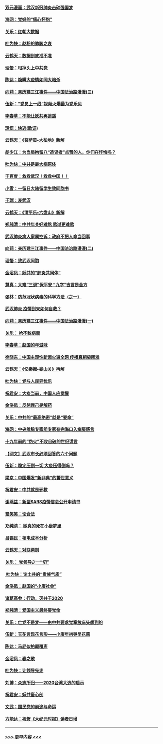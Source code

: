 #### [双元漫画：武汉新冠肺炎击碎强国梦](../pages/nsc993/n11843320.md?t=02050401) 
#### [海网：党妈的“瘟心怀抱”](../pages/nsc993/n11840740.md?t=02050401) 
#### [关乐：红朝大数据](../pages/nsc993/n11840675.md?t=02050401) 
#### [吐为快：赵粉的肺腑之哀](../pages/nsc993/n11840618.md?t=02050401) 
#### [云鹤天：数据到底准不准](../pages/nsc993/n11840325.md?t=02050401) 
#### [理悟：甩掉头上中共党](../pages/nsc993/n11838826.md?t=02050401) 
#### [陈达：隐瞒大疫情如同大暗杀](../pages/nsc993/n11838771.md?t=02050401) 
#### [向莉：亲历建三江事件——中国法治路漫漫(三)](../pages/nsc993/n11831825.md?t=02050401) 
#### [伍新：“党员上一线”视频火爆最为党乐见](../pages/nsc993/n11838200.md?t=02050401) 
#### [李春草：不能让妖共再逍遥](../pages/nsc993/n11838102.md?t=02050401) 
#### [理悟：快逃(歌词)](../pages/nsc993/n11838083.md?t=02050401) 
#### [云鹤天：《菩萨蛮▪大柏地》新解](../pages/nsc993/n11838059.md?t=02050401) 
#### [胡少江：为当局拘留八“造谣者”点赞的人，你们在忏悔吗？](../pages/nsc993/n11836801.md?t=02050401) 
#### [吐为快：中共是最大病原体](../pages/nsc993/n11836748.md?t=02050401) 
#### [千百度：救救武汉！救救中国！！](../pages/nsc993/n11836145.md?t=02050401) 
#### [小雪：一留日大陆留学生致同胞书](../pages/nsc993/n11834624.md?t=02050401) 
#### [千瑞：哀武汉](../pages/nsc993/n11833647.md?t=02050401) 
#### [云鹤天：《清平乐▪六盘山》新解](../pages/nsc993/n11833611.md?t=02050401) 
#### [郑纯清：中共年关好难熬 熬过更难熬](../pages/nsc993/n11833489.md?t=02050401) 
#### [武汉肺炎病人家属控诉：政府不把人命当回事](../pages/nsc993/n11833205.md?t=02050401) 
#### [向莉：亲历建三江事件——中国法治路漫漫(二)](../pages/nsc993/n11829102.md?t=02050401) 
#### [理悟：致武汉同胞](../pages/nsc993/n11831522.md?t=02050401) 
#### [金浴凤：妖共的“肺炎共同体”](../pages/nsc993/n11829448.md?t=02050401) 
#### [慧真：大难“三退”保平安 “九字”吉言是金方](../pages/nsc993/n11829501.md?t=02050401) 
#### [张林：防范冠状病毒的科学方法（之一）](../pages/nsc993/n11828618.md?t=02050401) 
#### [武汉肺炎 疫情到来如何自救？](../pages/nsc993/n11827632.md?t=02050401) 
#### [向莉：亲历建三江事件——中国法治路漫漫(一)](../pages/nsc993/n11827190.md?t=02050401) 
#### [关乐： 枪不敌病毒](../pages/nsc993/n11826746.md?t=02050401) 
#### [李春草：赵国的年滋味](../pages/nsc993/n11826321.md?t=02050401) 
#### [徐晓东：中国主观性新闻火遍全网 传播真相极困难](../pages/nsc993/n11826508.md?t=02050401) 
#### [云鹤天：《忆秦娥▪娄山关》再解](../pages/nsc993/n11824682.md?t=02050401) 
#### [吐为快：党与人民异忧乐](../pages/nsc993/n11824660.md?t=02050401) 
#### [祝君安：大疫当前，中国人应觉醒](../pages/nsc993/n11821946.md?t=02050401) 
#### [金浴凤：反躬罪己是解药](../pages/nsc993/n11820280.md?t=02050401) 
#### [关乐：中共的“最高绝密”就是“要命”](../pages/nsc993/n11816946.md?t=02050401) 
#### [海网：中央维稳专家组专家夸完海口入病房感言](../pages/nsc993/n11815138.md?t=02050401) 
#### [十九年前的“伪火”不攻自破的世纪谎言](../pages/nsc993/n11813238.md?t=02050401) 
#### [【网文】武汉市长必须回答的六个问题](../pages/nsc993/n11813848.md?t=02050401) 
#### [伍新：稳定压倒一切 大疫压得倒吗？](../pages/nsc993/n11812634.md?t=02050401) 
#### [梁京：中国爆发“新非典”的警世意义](../pages/nsc993/n11812554.md?t=02050401) 
#### [祝君安：中共就是邪教](../pages/nsc993/n11812431.md?t=02050401) 
#### [谢燕益：新型SARS疫情信息公开申请书](../pages/nsc993/n11808840.md?t=02050401) 
#### [蜀笑笑：论合法](../pages/nsc993/n11808064.md?t=02050401) 
#### [郑纯清： 她真的死在小康梦里](../pages/nsc993/n11806623.md?t=02050401) 
#### [吕锡民：核电成本分析](../pages/nsc993/n11806284.md?t=02050401) 
#### [云鹤天：对联两则](../pages/nsc993/n11805957.md?t=02050401) 
#### [关乐： 党领导之一“切”](../pages/nsc993/n11804505.md?t=02050401) 
#### [ 吐为快：论土共的“贵族气质”](../pages/nsc993/n11804490.md?t=02050401) 
#### [金浴凤：赵国的“小康社会”](../pages/nsc993/n11804452.md?t=02050401) 
#### [诸葛高参：行动，灭共于2020](../pages/nsc993/n11804120.md?t=02050401) 
#### [郑纯清：爱国主义最终要党命](../pages/nsc993/n11802197.md?t=02050401) 
#### [关乐：亡党不是梦——由中共要求党章放床头想到的](../pages/nsc993/n11802156.md?t=02050401) 
#### [伍新：无花言现花言形——小康年初哭吴花燕](../pages/nsc993/n11800044.md?t=02050401) 
#### [陈达：马屁似拍颠覆声](../pages/nsc993/n11800010.md?t=02050401) 
#### [金浴凤：春之歌](../pages/nsc993/n11797687.md?t=02050401) 
#### [吐为快：让领导先走](../pages/nsc993/n11797512.md?t=02050401) 
#### [刘博：众志所归——2020台湾大选的启示](../pages/nsc993/n11796878.md?t=02050401) 
#### [祝君安：妖共畜心剖](../pages/nsc993/n11794273.md?t=02050401) 
#### [文武：国民党的前途与命运](../pages/nsc993/n11794198.md?t=02050401) 
#### [方能达：祝贺《大纪元时报》读者日增](../pages/nsc993/n11793807.md?t=02050401) 

----
#### [ >>> 更早内容 <<< ](../indexes/nsc993-earlier.md)
